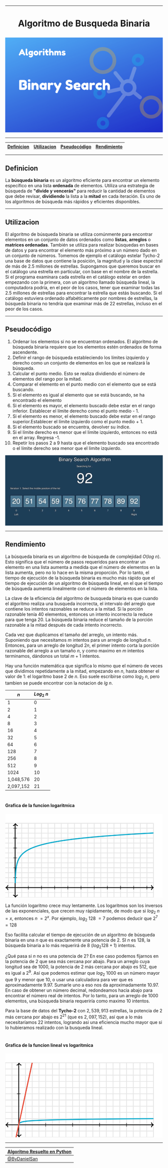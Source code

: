 
---
<h1><p align="center">Algoritmo de Busqueda Binaria</p></h1>

![ALgoritmo de BUsqueda Binaria](binary_search.png)

---

| [Definicion](#definicion) | [Utilizacion](#utilizacion) | [Pseudocódigo](#pseudocódigo) | [Rendimiento](#rendimiento) |
|-|-|-|-|

---

## Definicion

La **búsqueda binaria** es un algoritmo eficiente para encontrar un elemento específico en una lista **ordenada** de elementos. Utiliza una estrategia de búsqueda de **"divide y vencerás"** para reducir la cantidad de elementos que debe revisar, **dividiendo** la lista a la **mitad** en cada iteración. Es uno de los algoritmos de búsqueda más rápidos y eficientes disponibles. 

---
## Utilizacion

El algoritmo de búsqueda binaria se utiliza comúnmente para encontrar elementos en un conjunto de datos ordenados como **listas**, **arreglos** o **matrices ordenadas**. También se utiliza para realizar búsquedas en bases de datos y para encontrar el elemento más próximo a un número dado en un conjunto de números.
Tomemos de ejemplo el catálogo estelar Tycho-2 una base de datos que contiene la posición, la magnitud y la clase espectral de más de 2.5 millones de estrellas. Supongamos que queremos buscar en el catálogo una estrella en particular, con base en el nombre de la estrella. Si el programa examinara cada estrella en el catálogo estelar en orden empezando con la primera, con un algoritmo llamado búsqueda lineal, la computadora podría, en el peor de los casos, tener que examinar todas las 2.5 millones de estrellas para encontrar la estrella que estás buscando. Si el catálogo estuviera ordenado alfabéticamente por nombres de estrellas, la búsqueda binaria no tendría que examinar más de 22 estrellas, incluso en el peor de los casos.

---

## Pseudocódigo

1. Ordenar los elementos si no se encuentran ordenados. El algoritmo de búsqueda binaria requiere que los elementos estén ordenados de forma ascendente.
2. Definir el rango de búsqueda estableciendo los límites izquierdo y derecho como un conjunto de elementos en los que se realizará la búsqueda.
3. Calcular el punto medio. Esto se realiza dividiendo el número de elementos del rango por la mitad. 
4. Comparar el elemento en el punto medio con el elemento que se está buscando.
5. Si el elemento es igual al elemento que se está buscando, se ha encontrado el elemento
6. Si el elemento es mayor, el elemento buscado debe estar en el rango inferior. Establecer el límite derecho como el punto medio - 1.
7. Si el elemento es menor, el elemento buscado debe estar en el rango superior.Establecer el límite izquierdo como el punto medio + 1.
8. Si el elemento buscado se encuentra, devolver su índice.
9.  Si el límite derecho es menor que el limite izquierdo, entonces no está en el array. Regresa -1.
10. Repetir los pasos 2 a 9 hasta que el elemento buscado sea encontrado o el límite derecho sea menor que el limite izquierdo.


![example](binary-search.gif)

---

## Rendimiento
La búsqueda binaria es un algoritmo de búsqueda de complejidad $O(log$ $n)$. Esto significa que el número de pasos requeridos para encontrar un elemento en una lista aumenta a medida que el número de elementos en la lista aumenta, pero no lo hace en la misma proporción. Por lo tanto, el tiempo de ejecución de la búsqueda binaria es mucho más rápido que el tiempo de ejecución de un algoritmo de búsqueda lineal, en el que el tiempo de búsqueda aumenta linealmente con el número de elementos en la lista.

La clave de la eficiencia del algoritmo de busqueda binaria es que cuando el algoritmo realiza una busqueda incorrecta, el intervalo del arreglo que contiene los intentos razonables se reduce a la mitad. Si la porción razonable tenía $40$ elementos, entonces un intento incorrecto la reduce para que tenga $20$. La búsqueda binaria reduce el tamaño de la porción razonable a la mitad después de cada intento incorrecto.

Cada vez que duplicamos el tamaño del arreglo, un intento más. Suponiendo que necesitamos $m$ intentos para un arreglo de longitud $n$. Entonces, para un arreglo de longitud $2n$, el primer intento corta la porción razonable del arreglo a un tamaño $n$, y como maximo en $m$ intentos terminamos, dándonos un total $m+1$ intentos.

Hay una función matemática que significa lo mismo que el número de veces que dividimos repetidamente a la mitad, empezando en $n$, hasta obtener el valor de $1$: el logaritmo base $2$ de $n$. Eso suele escribirse como $log_2$ $n$, pero tambien se puede encontrar con la notacion de $lg$ $n$.


|   $n$         |    $Log_2$ $n$    |
|---------------|-------------------|
|   1           |        0          |
|   2           |        1          |
|   4           |        2          |
|   8           |        3          |
|   16          |        4          |
|   32          |        5          |
|   64          |        6          |
|   128         |        7          |
|   256         |        8          |
|   512         |        9          |
|   1024        |        10         |
|   1,048,576   |        20         |
|   2,097,152   |        21         |

#
#### Grafica de la funcion logaritmica

![logaritmo](logaritmo.svg)

La función logaritmo crece muy lentamente. Los logaritmos son los inversos de las exponenciales, que crecen muy rápidamente, de modo que si $log_2$ $n$ $=x$, entonces $n$ $=2^x$. Por ejemplo, $log_2$ $128$ $=7$ podemos deducir que $2^7$ $=128$ 

Eso facilita calcular el tiempo de ejecución de un algoritmo de búsqueda binaria en una $n$ que es exactamente una potencia de 2. SI $n$ es $128$, la búsqueda binaria a lo más requerirá de 8 $( log_2 128 + 1 )$ intentos.

¿Qué pasa si $n$ no es una potencia de $2$? En ese caso podemos fijarnos en la potencia de $2$ que sea más cercana por abajo. 
Para un arreglo cuya longitud sea de $1000$, la potencia de $2$ más cercana por abajo es $512$, que es igual a $2^9$. Así que podemos estimar que $log_2$ $1000$ es un número mayor que 9 y menor que $10$, o usar una calculadora para ver que es aproximadamente $9.97$. Sumarle uno a eso nos da aproximadamente $10.97$. En caso de obtener un número decimal, redondeamos hacia abajo para encontrar el número real de intentos. Por lo tanto, para un arreglo de $1000$ elementos, una búsqueda binaria requeriría como maximo $10$ intentos.

Para la base de datos del **Tycho-2** con $2,539,913$ estrellas, la potencia de $2$ más cercana por abajo es $2^21$ (que es $2,097,152$), así que a lo más necesitaríamos 22 intentos, logrando asi una eficiencia mucho mayor que si lo hubieramos realizado con la busqueda lineal.
#
#### Grafica de la funcion lineal vs logaritmica

![lineal vs logaritmo](lineal_vs_logaritmico.svg)

---
|[Algoritmo Resuelto en Python](https://github.com/kaiserkey/Binary_Search_Algorithm/blob/main/binary_search_algorithm.py)|
|-|
| [@ByDanielSan](https://github.com/kaiserkey) |





